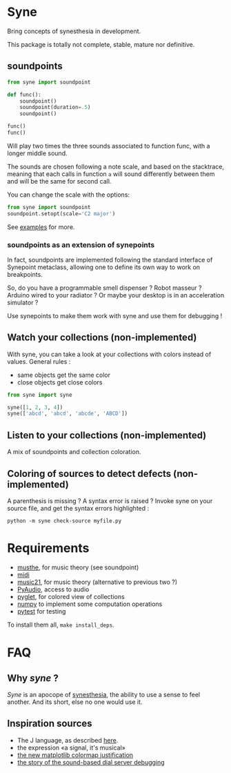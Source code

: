# Syne
Bring concepts of synesthesia in development.

This package is totally not complete, stable, mature nor definitive.


## soundpoints

```python
from syne import soundpoint

def func():
    soundpoint()
    soundpoint(duration=.5)
    soundpoint()

func()
func()
```

Will play two times the three sounds associated to function func, with a longer middle sound.

The sounds are chosen following a note scale, and based on the stacktrace,
meaning that each calls in function `a` will sound differently between them
and will be the same for second call.

You can change the scale with the options:

```python
from syne import soundpoint
soundpoint.setopt(scale='C2 major')
```

See [examples](examples/soundpoint.py) for more.


### soundpoints as an extension of synepoints
In fact, soundpoints are implemented following the standard interface of Synepoint metaclass,
allowing one to define its own way to work on breakpoints.

So, do you have a programmable smell dispenser ? Robot masseur ? Arduino wired to your radiator ?
Or maybe your desktop is in an acceleration simulator ?

Use synepoints to make them work with syne and use them for debugging !






## Watch your collections (non-implemented)

With syne, you can take a look at your collections
with colors instead of values. General rules :

- same objects get the same color
- close objects get close colors

```python
from syne import syne

syne([1, 2, 3, 4])
syne(['abcd', 'abcd', 'abcde', 'ABCD'])
```

## Listen to your collections (non-implemented)
A mix of soundpoints and collection coloration.

## Coloring of sources to detect defects (non-implemented)
A parenthesis is missing ? A syntax error is raised ?
Invoke syne on your source file, and get the syntax errors highlighted :

    python -m syne check-source myfile.py



# Requirements
- [musthe](https://github.com/gciruelos/musthe), for music theory (see soundpoint)
- [midi](https://github.com/vishnubob/python-midi)
- [music21](http://web.mit.edu/music21/), for music theory (alternative to previous two ?)
- [PyAudio](http://people.csail.mit.edu/hubert/pyaudio/), access to audio
- [pyglet](https://bitbucket.org/pyglet/pyglet/wiki/Home), for colored view of collections
- [numpy]() to implement some computation operations
- [pytest](https://pytest.org) for testing

To install them all, `make install_deps`.


# FAQ

## Why *syne* ?
*Syne* is an apocope of [synesthesia](https://en.wikipedia.org/wiki/Synesthesia),
the ability to use a sense to feel another.
And its short, else no one would use it.

## Inspiration sources
- The J language, as described [here](https://prog21.dadgum.com/28.html).
- the expression «a signal, it's musical»
- [the new matplotlib colormap justification](https://www.youtube.com/watch?v=xAoljeRJ3lU)
- [the story of the sound-based dial server debugging]()
